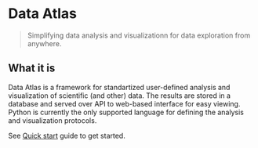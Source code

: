 # Data Atlas

> Simplifying data analysis and visualizationn for data exploration from anywhere.

## What it is
Data Atlas is a framework for standartized user-defined analysis and visualization of scientific (and other) data. The results are stored in a database and served over API to web-based interface for easy viewing. Python is currently the only supported language for defining the analysis and visualization protocols.

See [Quick start](python-library-start) guide to get started.

